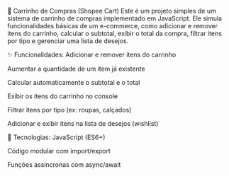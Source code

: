 🛒 Carrinho de Compras (Shopee Cart)
Este é um projeto simples de um sistema de carrinho de compras implementado em JavaScript. Ele simula funcionalidades básicas de um e-commerce, como adicionar e remover itens do carrinho, calcular o subtotal, exibir o total da compra, filtrar itens por tipo e gerenciar uma lista de desejos.

✨ Funcionalidades:
Adicionar e remover itens do carrinho

Aumentar a quantidade de um item já existente

Calcular automaticamente o subtotal e o total

Exibir os itens do carrinho no console

Filtrar itens por tipo (ex: roupas, calçados)

Adicionar e exibir itens na lista de desejos (wishlist)

🧰 Tecnologias:
JavaScript (ES6+)

Código modular com import/export

Funções assíncronas com async/await